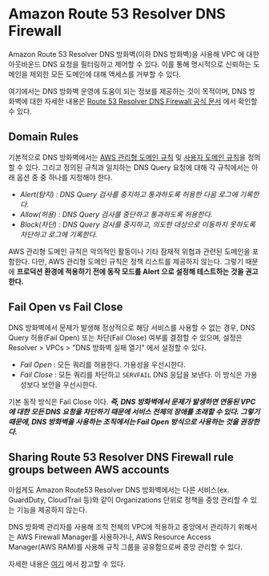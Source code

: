 # Amazon Route 53 Resolver DNS Firewall

Amazon Route 53 Resolver DNS 방화벽(이하 DNS 방화벽)을 사용해 VPC 에 대한 아웃바운드 DNS 요청을 필터링하고 제어할 수 있다.
이를 통해 명시적으로 신뢰하는 도메인을 제외한 모든 도메인에 대해 액세스를 거부할 수 있다.

여기에서는 DNS 방화벽 운영에 도움이 되는 정보를 제공하는 것이 목적이며, DNS 방화벽에 대한 자세한 내용은 [Route 53 Resolver DNS Firewall 공식 문서](https://docs.aws.amazon.com/ko_kr/Route53/latest/DeveloperGuide/resolver-dns-firewall.html) 에서 확인할 수 있다. 


## Domain Rules

기본적으로 DNS 방화벽에서는 [AWS 관리형 도메인 규칙](https://docs.aws.amazon.com/ko_kr/Route53/latest/DeveloperGuide/resolver-dns-firewall-managed-domain-lists.html) 및 [사용자 도메인 규칙](https://docs.aws.amazon.com/ko_kr/Route53/latest/DeveloperGuide/resolver-dns-firewall-user-managed-domain-lists.html)을 정의할 수 있다.
그리고 정의된 규칙과 일치하는 DNS Query 요청에 대해 각 규칙에서는 아래 옵션 중 중 하나를 지정해야 한다.

* *Alert(탐지) : DNS Query 검사를 중지하고 통과하도록 허용한 다음 로그에 기록한다.*
* *Allow(허용) : DNS Query 검사를 중단하고 통과하도록 허용한다.*
* *Block(차단) : DNS Query 검사를 중지하고, 의도한 대상으로 이동하지 못하도록 차단하고 로그에 기록한다.*

AWS 관리형 도메인 규칙은 악의적인 활동이나 기타 잠재적 위협과 관련된 도메인을 포함한다.
다만, AWS 관리형 도메인 규칙은 정책 리스트를 제공하지 않는다. 그렇기 때문에 **프로덕션 환경에 적용하기 전에 동작 모드를 Alert 으로 설정해 테스트하는 것을 권고한다.**


## Fail Open vs Fail Close

DNS 방화벽에서 문제가 발생해 정상적으로 해당 서비스를 사용할 수 없는 경우, DNS Query 허용(Fail Open) 또는 차단(Fail Close) 여부를 결정할 수 있으며, 설정은 Resolver > VPCs > "DNS 방화벽 실패 열기" 에서 설정할 수 있다.

* *Fail Open* : 모든 쿼리를 허용한다. 가용성을 우선시한다.
* *Fail Close* : 모든 쿼리를 차단하고 `SERVFAIL` DNS 응답을 보낸다. 이 방식은 가용성보다 보안을 우선시한다.

기본 동작 방식은 Fail Close 이다. ***즉, DNS 방화벽에서 문제가 발생하면 연동된 VPC에 대한 모든 DNS 요청을 차단하기 때문에 서비스 전체의 장애를 초래할 수 있다.
그렇기 때문에, DNS 방화벽을 사용하는 조직에서는 Fail Open 방식으로 사용하는 것을 권장한다.***


## Sharing Route 53 Resolver DNS Firewall rule groups between AWS accounts

아쉽게도 Amazon Route53 Resolver DNS 방화벽에서는 다른 서비스(ex. GuardDuty, CloudTrail 등)와 같이 Organizations 단위로 정책을 중앙 관리할 수 있는 기능을 제공하지 않는다.

DNS 방화벽 관리자를 사용해 조직 전체의 VPC에 적용하고 중앙에서 관리하기 위해서는 AWS Firewall Manager를 사용하거나, AWS Resource Access Manager(AWS RAM)를 사용해 규칙 그룹을 공유함으로써 중앙 관리할 수 있다.

자세한 내용은 [여기](https://docs.aws.amazon.com/ko_kr/Route53/latest/DeveloperGuide/resolver-dns-firewall-rule-group-sharing.html) 에서 참고할 수 있다.
